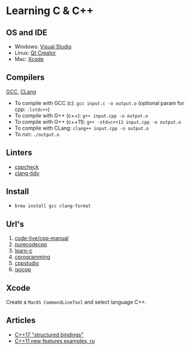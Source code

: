 # Learning C & C++

## OS and IDE

- Windows: [Visual Studio](https://www.visualstudio.com/ru/vs/community/)
- Linux: [Qt Creator](https://www.qt.io/download-open-source/)
- Mac: [Xcode](https://itunes.apple.com/us/app/xcode/id497799835)

## Compilers

[GCC](https://gcc.gnu.org/), [CLang](http://clang.llvm.org/)

- To compile with GCC (c): `gcc input.c -o output.o` (optional param for cpp: `-lstdc++`)
- To compile with G++ (c++): `g++ input.cpp -o output.o`
- To compile with G++ (c++11): `g++ -std=c++11 input.cpp -o output.o`
- To compile with CLang: `clang++ input.cpp -o output.o`
- To run: `./output.o`

## Linters

- [cppcheck](http://cppcheck.sourceforge.net)
- [clang-tidy](http://clang.llvm.org/extra/clang-tidy/)

## Install

- `brew install gcc clang-format`

## Url's

1. [code-live/cpp-manual](https://code-live.ru/tag/cpp-manual/)
2. [purecodecpp](http://purecodecpp.com/)
3. [learn-c](http://www.learn-c.org/en/Variables_and_Types)
4. [cprogramming](http://www.cprogramming.com/tutorial.html)
5. [cppstudio](http://cppstudio.com/)
6. [isocpp](https://isocpp.org/)

## Xcode

Create a `MacOS CommandLineTool` and select language C++.

## Articles

- [C++17 "structured bindings"](https://twitter.com/0x00A/status/935050383726067712?s=09)
- [C++11 new features examples, ru](https://habrahabr.ru/post/182920/)
